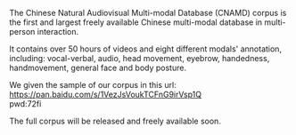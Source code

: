 The Chinese Natural Audiovisual Multi-modal Database (CNAMD) corpus is the first and largest freely available Chinese multi-modal database in multi-person interaction.


It contains over 50 hours of videos and eight different modals' annotation, including: vocal-verbal, audio, head movement, eyebrow, handedness, handmovement, general face and body posture.

We given the sample of our corpus in this url:
https://pan.baidu.com/s/1VezJsVoukTCFnG9irVsp1Q  
pwd:72fi

The full corpus will be released and freely available soon.

